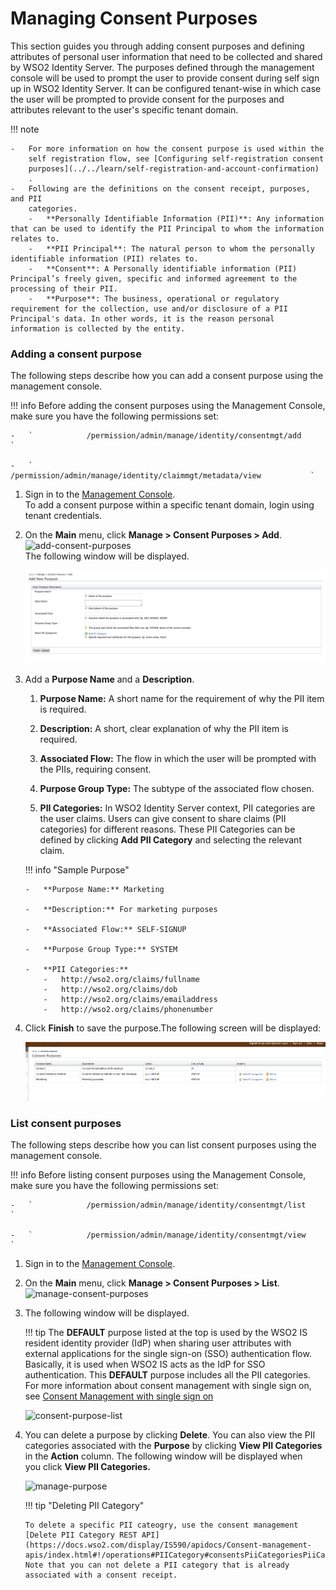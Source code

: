 # Managing Consent Purposes

This section guides you through adding consent purposes and defining
attributes of personal user information that need to be collected and
shared by WSO2 Identity Server. The purposes defined through the
management console will be used to prompt the user to provide consent
during self sign up in WSO2 Identity Server. It can be configured
tenant-wise in which case the user will be prompted to provide consent
for the purposes and attributes relevant to the user's specific tenant
domain.

  

!!! note
    
    -   For more information on how the consent purpose is used within the
        self registration flow, see [Configuring self-registration consent
        purposes](../../learn/self-registration-and-account-confirmation)
        .
    -   Following are the definitions on the consent receipt, purposes, and PII
        categories.      
        -   **Personally Identifiable Information (PII)**: Any information that can be used to identify the PII Principal to whom the information relates to.    
        -   **PII Principal**: The natural person to whom the personally identifiable information (PII) relates to.   
        -   **Consent**: A Personally identifiable information (PII) Principal’s freely given, specific and informed agreement to the processing of their PII.   
        -   **Purpose**: The business, operational or regulatory requirement for the collection, use and/or disclosure of a PII Principal's data. In other words, it is the reason personal information is collected by the entity.
        

### Adding a consent purpose

The following steps describe how you can add a consent purpose using the
management console.

!!! info 
    Before adding the consent purposes using the Management Console, make
    sure you have the following permissions set:

    -   `            /permission/admin/manage/identity/consentmgt/add           `

    -   `            /permission/admin/manage/identity/claimmgt/metadata/view           `

1.  Sign in to the [Management
    Console](../../setup/getting-started-with-the-management-console).  
    To add a consent purpose within a specific tenant domain, login
    using tenant credentials.
2.  On the **Main** menu, click **Manage > Consent Purposes > Add**.  
    ![add-consent-purposes](../assets/img/using-wso2-identity-server/add-consent-purposes.png)   
    The following window will be displayed.

    ![add-new-purpose](../assets/img/learn/add-new-purpose.png) 

3.  Add a **Purpose Name** and a **Description**.

    1.  **Purpose Name:** A short name for the requirement of why the
        PII item is required.

    2.  **Description:** A short, clear explanation of why the PII item
        is required.
    
    3.  **Associated Flow:** The flow in which the user will be prompted with the PIIs, requiring consent.  

    4.  **Purpose Group Type:** The subtype of the associated flow chosen. 

    3.  **PII Categories:** In WSO2 Identity Server context, PII
        categories are the user claims. Users can give consent to share
        claims (PII categories) for different reasons. These PII
        Categories can be defined by clicking **Add PII Category** and
        selecting the relevant claim.

    
    !!! info "Sample Purpose"

        -   **Purpose Name:** Marketing

        -   **Description:** For marketing purposes

        -   **Associated Flow:** SELF-SIGNUP

        -   **Purpose Group Type:** SYSTEM

        -   **PII Categories:**
            -   http://wso2.org/claims/fullname
            -   http://wso2.org/claims/dob
            -   http://wso2.org/claims/emailaddress
            -   http://wso2.org/claims/phonenumber

4.  Click **Finish** to save the purpose.The following screen will be
    displayed:

    ![consent-purpose-list](../assets/img/learn/consent-list.png) 

### List consent purposes

The following steps describe how you can list consent purposes using the
management console.

!!! info 
    Before listing consent purposes using the Management Console, make sure
    you have the following permissions set:

    -   `            /permission/admin/manage/identity/consentmgt/list           `

    -   `            /permission/admin/manage/identity/consentmgt/view                       `

1.  Sign in to the [Management
    Console](../../setup/getting-started-with-the-management-console).
2.  On the **Main** menu, click **Manage > Consent Purposes > List**.  
    ![manage-consent-purposes](../assets/img/using-wso2-identity-server/manage-consent-purposes.png) 

3.  The following window will be displayed.

    !!! tip 
        The **DEFAULT** purpose listed at the top is used by the
        WSO2 IS resident identity provider (IdP) when sharing user
        attributes with external applications for the single sign-on (SSO)
        authentication flow. Basically, it is used when WSO2 IS acts as the
        IdP for SSO authentication. This **DEFAULT** purpose includes all
        the PII categories. For more information about consent management
        with single sign on, see [Consent Management with single sign on](../../learn/consent-management-with-single-sign-on)

    ![consent-purpose-list](../assets/img/using-wso2-identity-server/consent-purpose-list.png) 

4.  You can delete a purpose by clicking **Delete**. You can also view
    the PII categories associated with the **Purpose** by clicking
    **View PII Categories** in the **Action** column. The following
    window will be displayed when you click **View PII Categories.**

    ![manage-purpose](../assets/img/using-wso2-identity-server/manage-purpose.png)

    !!! tip "Deleting PII Category"
    
        To delete a specific PII cateogry, use the consent management [Delete PII Category REST API](https://docs.wso2.com/display/IS590/apidocs/Consent-management-apis/index.html#!/operations#PIICategory#consentsPiiCategoriesPiiCategoryIdDelete). Note that you can not delete a PII category that is already
        associated with a consent receipt.
    
